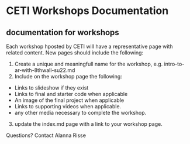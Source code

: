 # CETI Workshops Documentation
## documentation for workshops

Each workshop hposted by CETI will have a representative page with related content. New pages should include the following:

1. Create a unique and meaningfull name for the workshop, e.g. intro-to-ar-with-8thwall-su22.md
2. Include on the workshop page the following:
  - Links to slideshow if they exist
  - Links to final and starter code when applicable
  - An image of the final project when applicable
  - Links to supporting videos when applicable.
  - any other media necessary to complete the workshop.
3. update the index.md page with a link to your workshop page.

Questions? Contact Alanna Risse
